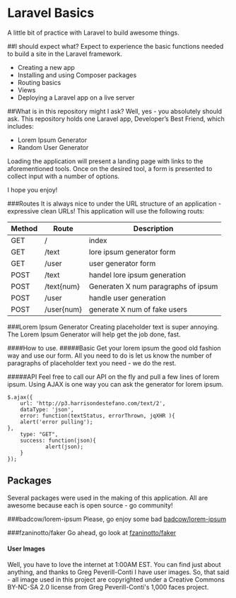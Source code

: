 # Laravel Basics
A little bit of practice with Laravel to build awesome things.

##I should expect what?
Expect to experience the basic functions needed to build a site in the Laravel framework.

* Creating a new app
* Installing and using Composer packages
* Routing basics
* Views
* Deploying a Laravel app on a live server

##What is in this repository might I ask?
Well, yes - you absolutely should ask. This repository holds one Laravel app, Developer’s Best Friend, which includes:
* Lorem Ipsum Generator
* Random User Generator

Loading the application will present a landing page with links to the aforementioned tools. Once on the desired tool, a form is presented to collect input with a number of options.

I hope you enjoy!

###Routes
It is always nice to under the URL structure of an application - expressive clean URLs! This application will use the following routs:

| Method  | Route | Description                  |
|-------- | ----- | ---------------------------- |
| GET     | /          | index						         |
| GET     | /text      | lore ipsum generator form           |
| GET     | /user      | user generator form                 |
| POST    | /text      | handel lore ipsum generation        |
| POST    | /text{num} | Generaten  X num paragraphs of ipsum|
| POST    | /user      | handle user generation              |
| POST    | /user{num} | generate X num of fake users        |

###Lorem Ipsum Generator
Creating placeholder text is super annoying. The Lorem Ipsum Generator will help get the job done, fast.

####How to use.
#####Basic
Get your lorem ipsum the good old fashion way and use our form. All you need to do is let us know the number of paragraphs of placeholder text you need - we do the rest.

#####API
Feel free to call our API on the fly and pull a few lines of lorem ipsum. Using AJAX is one way you can ask the generator for lorem ipsum.

    $.ajax({
        url: 'http://p3.harrisondestefano.com/text/2',
        dataType: 'json',
        error: function(textStatus, errorThrown, jqXHR ){ 
        alert('error pulling');				
    },
        type: "GET",
        success: function(json){
                alert(json);
        }
    }); 

## Packages
Several packages were used in the making of this application. All are awesome because each is open source - go community!

###badcow/lorem-ipsum
Please, go enjoy some bad [badcow/lorem-ipsum](https://packagist.org/packages/badcow/lorem-ipsum)

###fzaninotto/faker
Go ahead, go look at [fzaninotto/faker](https://packagist.org/packages/fzaninotto/faker) 

#### User Images
Well, you have to love the internet at 1:00AM EST. You can find just about anything, and thanks to Greg Peverill-Conti I have user images. So, that said - all image used in this project are copyrighted under a Creative Commons BY-NC-SA 2.0 license from Greg Peverill-Conti's 1,000 faces project.